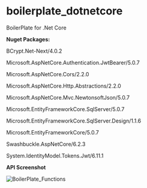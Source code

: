 # boilerplate_dotnetcore
BoilerPlate for .Net Core

**Nuget Packages:**

BCrypt.Net-Next/4.0.2

Microsoft.AspNetCore.Authentication.JwtBearer/5.0.7

Microsoft.AspNetCore.Cors/2.2.0

Microsoft.AspNetCore.Http.Abstractions/2.2.0

Microsoft.AspNetCore.Mvc.NewtonsoftJson/5.0.7

Microsoft.EntityFrameworkCore.SqlServer/5.0.7

Microsoft.EntityFrameworkCore.SqlServer.Design/1.1.6

Microsoft.EntityFrameworkCore/5.0.7

Swashbuckle.AspNetCore/6.2.3

System.IdentityModel.Tokens.Jwt/6.11.1

**API Screenshot**

![BoilerPlate_Functions](https://user-images.githubusercontent.com/74646570/147921029-29d65f63-4478-4004-b314-495ab46c6d15.png)
